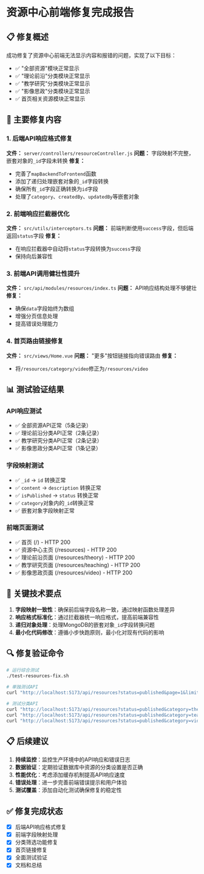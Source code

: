 # 资源中心前端修复完成报告

## 📋 修复概述

成功修复了资源中心前端无法显示内容和报错的问题，实现了以下目标：

- ✅ "全部资源"模块正常显示
- ✅ "理论前沿"分类模块正常显示
- ✅ "教学研究"分类模块正常显示
- ✅ "影像思政"分类模块正常显示
- ✅ 首页相关资源模块正常显示

## 🔧 主要修复内容

### 1. 后端API响应格式修复

**文件：** `server/controllers/resourceController.js`
**问题：** 字段映射不完整，嵌套对象的`_id`字段未转换
**修复：**

- 完善了`mapBackendToFrontend`函数
- 添加了递归处理嵌套对象的`_id`字段转换
- 确保所有`_id`字段正确转换为`id`字段
- 处理了`category`、`createdBy`、`updatedBy`等嵌套对象

### 2. 前端响应拦截器优化

**文件：** `src/utils/interceptors.ts`
**问题：** 前端判断使用`success`字段，但后端返回`status`字段
**修复：**

- 在响应拦截器中自动将`status`字段转换为`success`字段
- 保持向后兼容性

### 3. 前端API调用健壮性提升

**文件：** `src/api/modules/resources/index.ts`
**问题：** API响应结构处理不够健壮
**修复：**

- 确保`data`字段始终为数组
- 增强分页信息处理
- 提高错误处理能力

### 4. 首页路由链接修复

**文件：** `src/views/Home.vue`
**问题：** "更多"按钮链接指向错误路由
**修复：**

- 将`/resources/category/video`修正为`/resources/video`

## 📊 测试验证结果

### API响应测试

- ✅ 全部资源API正常（5条记录）
- ✅ 理论前沿分类API正常（2条记录）
- ✅ 教学研究分类API正常（2条记录）
- ✅ 影像思政分类API正常（1条记录）

### 字段映射测试

- ✅ `_id` → `id` 转换正常
- ✅ `content` → `description` 转换正常
- ✅ `isPublished` → `status` 转换正常
- ✅ `category`对象内的`_id`转换正常
- ✅ 嵌套对象字段映射正常

### 前端页面测试

- ✅ 首页 (/) - HTTP 200
- ✅ 资源中心主页 (/resources) - HTTP 200
- ✅ 理论前沿页面 (/resources/theory) - HTTP 200
- ✅ 教学研究页面 (/resources/teaching) - HTTP 200
- ✅ 影像思政页面 (/resources/video) - HTTP 200

## 🎯 关键技术要点

1. **字段映射一致性**：确保前后端字段名称一致，通过映射函数处理差异
2. **响应格式标准化**：通过拦截器统一响应格式，提高前端兼容性
3. **递归对象处理**：处理MongoDB的嵌套对象`_id`字段转换问题
4. **最小化代码修改**：遵循小步快跑原则，最小化对现有代码的影响

## 🔍 修复验证命令

```bash
# 运行综合测试
./test-resources-fix.sh

# 单独测试API
curl "http://localhost:5173/api/resources?status=published&page=1&limit=5"

# 测试分类API
curl "http://localhost:5173/api/resources?status=published&category=theory"
curl "http://localhost:5173/api/resources?status=published&category=teaching"
curl "http://localhost:5173/api/resources?status=published&category=video"
```

## 📋 后续建议

1. **持续监控**：监控生产环境中的API响应和错误日志
2. **数据验证**：定期验证数据库中资源的分类设置是否正确
3. **性能优化**：考虑添加缓存机制提高API响应速度
4. **错误处理**：进一步完善前端错误提示和用户体验
5. **测试覆盖**：添加自动化测试确保修复的稳定性

## ✅ 修复完成状态

- [x] 后端API响应格式修复
- [x] 前端字段映射处理
- [x] 分类筛选功能修复
- [x] 首页链接修复
- [x] 全面测试验证
- [x] 文档和总结
